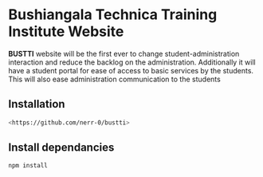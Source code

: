 # Bushiangala Technica Training Institute Website

**BUSTTI** website will be the first ever to change student-administration interaction and reduce the backlog on the administration. Additionally it will have a student portal for ease of access to basic services by the students. This will also ease administration communication to the students

## Installation

```bash
<https://github.com/nerr-0/bustti>
```

## Install dependancies

``` bash
npm install

